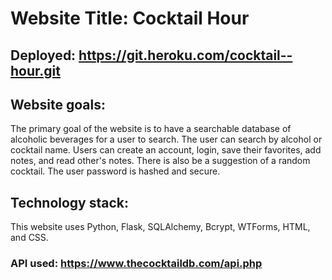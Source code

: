 # Website Title: Cocktail Hour
## Deployed: https://git.heroku.com/cocktail--hour.git
## Website goals:
The primary goal of the website is to have a searchable database of alcoholic beverages for a user to search. 
The user can search by alcohol or cocktail name. 
Users can create an account, login, save their favorites, add notes, and read other's notes. 
There is also be a suggestion of a random cocktail.
The user password is hashed and secure.
## Technology stack:
This website uses Python, Flask, SQLAlchemy, Bcrypt, WTForms, HTML, and CSS.
### API used: https://www.thecocktaildb.com/api.php
